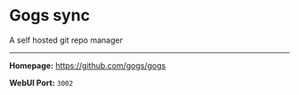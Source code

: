 # Gogs sync

A self hosted git repo manager

---

**Homepage:** https://github.com/gogs/gogs

**WebUI Port:** `3002`